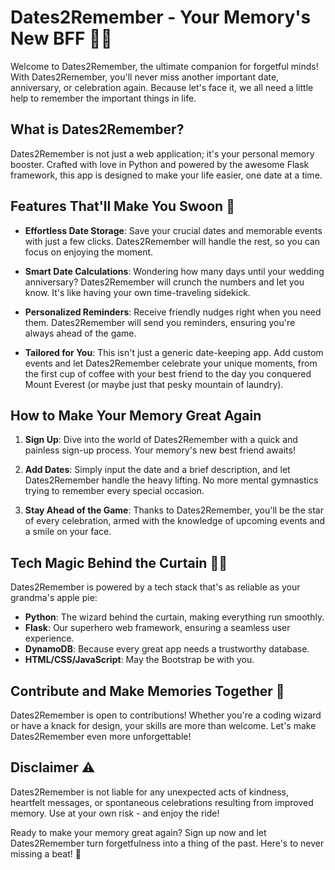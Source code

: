 # Dates2Remember - Your Memory's New BFF 📅💡

Welcome to Dates2Remember, the ultimate companion for forgetful minds! With Dates2Remember, you'll never miss another important date, anniversary, or celebration again. Because let's face it, we all need a little help to remember the important things in life.

## What is Dates2Remember?

Dates2Remember is not just a web application; it's your personal memory booster. Crafted with love in Python and powered by the awesome Flask framework, this app is designed to make your life easier, one date at a time.

## Features That'll Make You Swoon 🚀

- **Effortless Date Storage**: Save your crucial dates and memorable events with just a few clicks. Dates2Remember will handle the rest, so you can focus on enjoying the moment.

- **Smart Date Calculations**: Wondering how many days until your wedding anniversary? Dates2Remember will crunch the numbers and let you know. It's like having your own time-traveling sidekick.

- **Personalized Reminders**: Receive friendly nudges right when you need them. Dates2Remember will send you reminders, ensuring you're always ahead of the game.

- **Tailored for You**: This isn't just a generic date-keeping app. Add custom events and let Dates2Remember celebrate your unique moments, from the first cup of coffee with your best friend to the day you conquered Mount Everest (or maybe just that pesky mountain of laundry).

## How to Make Your Memory Great Again

1. **Sign Up**: Dive into the world of Dates2Remember with a quick and painless sign-up process. Your memory's new best friend awaits!

2. **Add Dates**: Simply input the date and a brief description, and let Dates2Remember handle the heavy lifting. No more mental gymnastics trying to remember every special occasion.

3. **Stay Ahead of the Game**: Thanks to Dates2Remember, you'll be the star of every celebration, armed with the knowledge of upcoming events and a smile on your face.

## Tech Magic Behind the Curtain 🧙‍♂️

Dates2Remember is powered by a tech stack that's as reliable as your grandma's apple pie:

- **Python**: The wizard behind the curtain, making everything run smoothly.
- **Flask**: Our superhero web framework, ensuring a seamless user experience.
- **DynamoDB**: Because every great app needs a trustworthy database.
- **HTML/CSS/JavaScript**: May the Bootstrap be with you.

## Contribute and Make Memories Together 🤝

Dates2Remember is open to contributions! Whether you're a coding wizard or have a knack for design, your skills are more than welcome. Let's make Dates2Remember even more unforgettable!

## Disclaimer ⚠️

Dates2Remember is not liable for any unexpected acts of kindness, heartfelt messages, or spontaneous celebrations resulting from improved memory. Use at your own risk - and enjoy the ride!

Ready to make your memory great again? Sign up now and let Dates2Remember turn forgetfulness into a thing of the past. Here's to never missing a beat! 🎉
